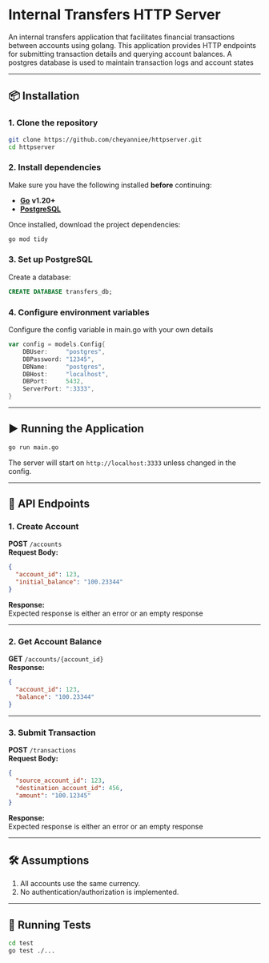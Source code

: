 # Internal Transfers HTTP Server

An internal transfers application that facilitates financial transactions between accounts using golang. 
This application provides HTTP endpoints for submitting transaction details and querying account balances.
A postgres database is used to maintain transaction logs and account states

---

## 📦 Installation

### 1. Clone the repository
```bash
git clone https://github.com/cheyanniee/httpserver.git
cd httpserver
```

### 2. Install dependencies
Make sure you have the following installed **before** continuing:

- [**Go**](https://go.dev/) **v1.20+**  
- [**PostgreSQL**](https://www.postgresql.org/)  

Once installed, download the project dependencies:

```bash
go mod tidy
```


### 3. Set up PostgreSQL
Create a database:
```sql
CREATE DATABASE transfers_db;
```


### 4. Configure environment variables
Configure the config variable in main.go with your own details
```go
var config = models.Config{
	DBUser:     "postgres",
	DBPassword: "12345",
	DBName:     "postgres",
	DBHost:     "localhost",
	DBPort:     5432,
	ServerPort: ":3333",
}
```
---

## ▶️ Running the Application

```bash
go run main.go
```

The server will start on `http://localhost:3333` unless changed in the config.

---

## 📡 API Endpoints

### **1. Create Account**
**POST** `/accounts`  
**Request Body:**
```json
{
  "account_id": 123,
  "initial_balance": "100.23344"
}
```
**Response:**  
Expected response is either an error or an empty response

---

### **2. Get Account Balance**
**GET** `/accounts/{account_id}`  
**Response:**
```json
{
  "account_id": 123,
  "balance": "100.23344"
}
```

---

### **3. Submit Transaction**
**POST** `/transactions`  
**Request Body:**
```json
{
  "source_account_id": 123,
  "destination_account_id": 456,
  "amount": "100.12345"
}
```
**Response:**  
Expected response is either an error or an empty response

---

## 🛠 Assumptions

1. All accounts use the same currency.
2. No authentication/authorization is implemented.

---

## 🧪 Running Tests
```bash
cd test
go test ./...
```
